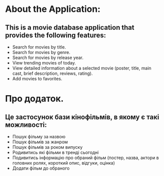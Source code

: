 # About the Application:

## This is a movie database application that provides the following features:

- Search for movies by title.
- Search for movies by genre.
- Search for movies by release year.
- View trending movies of today.
- View detailed information about a selected movie (poster, title, main cast,
  brief description, reviews, rating).
- Add movies to favorites.

# Про додаток.

## Це застосунок бази кінофільмів, в якому є такі можливості:

- Пошук фільму за назвою
- Пошук фільмів за жанром
- Пошук фільмів за роком випуску
- Родивитись які фільми в тренді сьогодні
- Подивитись інформацію про обраний фільм (постер, назва, актори в головних
  ролях, короткий опис, відгуки, оцінка)
- Додати фільм до обраного
